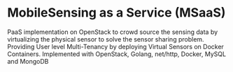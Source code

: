 # MobileSensing as a Service (MSaaS)
PaaS implementation on OpenStack to crowd source the sensing data by virtualizing the physical sensor to solve the 
sensor sharing problem.
Providing User level Multi-Tenancy by deploying Virtual Sensors on Docker Containers. Implemented with OpenStack, Golang, net/http, Docker, MySQL and MongoDB
